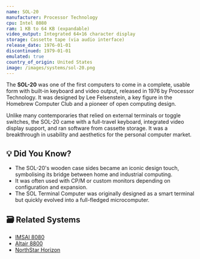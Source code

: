 ```yaml
---
name: SOL-20
manufacturer: Processor Technology
cpu: Intel 8080
ram: 1 KB to 64 KB (expandable)
video_output: Integrated 64×16 character display
storage: Cassette tape (via audio interface)
release_date: 1976-01-01
discontinued: 1979-01-01
emulated: true
country_of_origin: United States
image: /images/systems/sol-20.png
---
```


The **SOL-20** was one of the first computers to come in a complete, usable form with built-in keyboard and video output, released in 1976 by Processor Technology. It was designed by Lee Felsenstein, a key figure in the Homebrew Computer Club and a pioneer of open computing design.

Unlike many contemporaries that relied on external terminals or toggle switches, the SOL-20 came with a full-travel keyboard, integrated video display support, and ran software from cassette storage. It was a breakthrough in usability and aesthetics for the personal computer market.

## 💡 Did You Know?

- The SOL-20's wooden case sides became an iconic design touch, symbolising its bridge between home and industrial computing.
- It was often used with CP/M or custom monitors depending on configuration and expansion.
- The SOL Terminal Computer was originally designed as a smart terminal but quickly evolved into a full-fledged microcomputer.

## 🗃 Related Systems

- [IMSAI 8080](./imsai-8080)
- [Altair 8800](./altair-8800)
- [NorthStar Horizon](./northstar-horizon)
